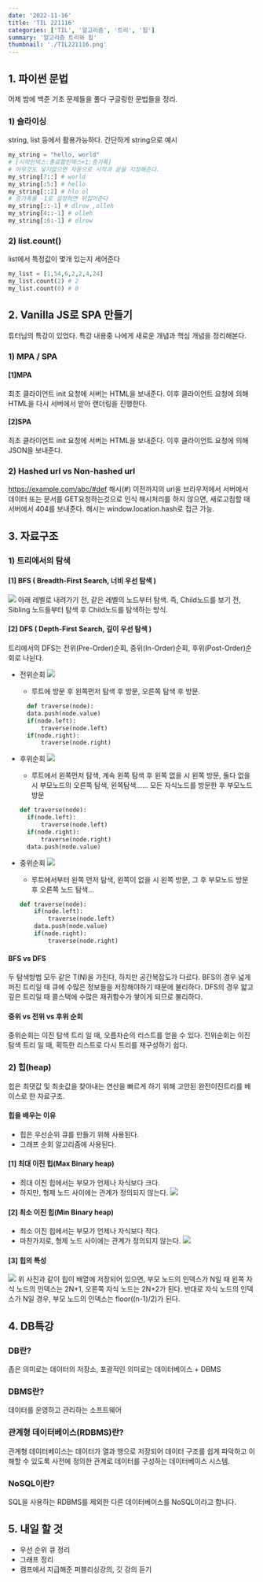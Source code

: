 ```yaml
---
date: '2022-11-16'
title: 'TIL 221116'
categories: ['TIL', '알고리즘', '트리', '힙']
summary: '알고리즘 트리와 힙'
thumbnail: './TIL221116.png'
---
```


## 1. 파이썬 문법

어제 밤에 백준 기초 문제들을 풀다 구글링한 문법들을 정리.

### 1) 슬라이싱

string, list 등에서 활용가능하다. 간단하게 string으로 예시

```py
my_string = "hello, world"
# [시작인덱스:종료할인덱스+1:증가폭]
# 아무것도 넣지않으면 자동으로 시작과 끝을 지정해준다.
my_string[7::] # world
my_string[:5:] # hello
my_string[::2] # hlo ol
# 증가폭을 -1로 설정하면 뒤집어준다
my_string[::-1] # dlrow ,olleh
my_string[4::-1] # olleh
my_string[:6:-1] # dlrow
```

### 2) list.count()

list에서 특정값이 몇개 있는지 세어준다

```py
my_list = [1,54,6,2,2,4,24]
my_list.count(2) # 2
my_list.count(0) # 0
```

## 2. Vanilla JS로 SPA 만들기

튜터님의 특강이 있었다.
특강 내용중 나에게 새로운 개념과 핵심 개념을 정리해본다.

### 1) MPA / SPA

#### [1]MPA

최초 클라이언트 init 요청에 서버는 HTML을 보내준다.
이후 클라이언트 요청에 의해 HTML을 다시 서버에서 받아 랜더링을 진행한다.

#### [2]SPA

최초 클라이언트 init 요청에 서버는 HTML을 보내준다.
이후 클라이언트 요청에 의해 JSON을 보내준다.

### 2) Hashed url vs Non-hashed url

https://example.com/abc/#def
해시(#) 이전까지의 url을 브라우저에서 서버에서 데이터 또는 문서를 GET요청하는것으로 인식
해시처리를 하지 않으면, 새로고침할 때 서버에서 404를 보내준다.
해시는 window.location.hash로 접근 가능.

## 3. 자료구조

### 1) 트리에서의 탐색

#### [1] BFS ( Breadth-First Search, 너비 우선 탐색 )

![](https://velog.velcdn.com/images/jeremy-kr/post/6c7523c4-cb1e-488d-aaec-03a3066d7d3b/image.png)
아래 레벨로 내려가기 전, 같은 레벨의 노드부터 탐색.
즉, Child노드를 보기 전, Sibling 노드들부터 탐색 후 Child노드를 탐색하는 방식.

#### [2] DFS ( Depth-First Search, 깊이 우선 탐색 )

트리에서의 DFS는 전위(Pre-Order)순회, 중위(In-Order)순회, 후위(Post-Order)순회로 나뉜다.

- 전위순회
  ![](https://velog.velcdn.com/images/jeremy-kr/post/4962f776-f382-4105-bb96-f8605f082fe3/image.png)

  - 루트에 방문 후 왼쪽먼저 탐색 후 방문, 오른쪽 탐색 후 방문.

  ```py
  	def traverse(node):
    data.push(node.value)
    if(node.left):
        traverse(node.left)
    if(node.right):
        traverse(node.right)
  ```

- 후위순회
  ![](https://velog.velcdn.com/images/jeremy-kr/post/68962196-8609-4a9f-9a39-4571e3fcf4f9/image.png)
  - 루트에서 왼쪽먼저 탐색, 계속 왼쪽 탐색 후 왼쪽 없을 시 왼쪽 방문, 둘다 없을 시 부모노드의 오른쪽 탐색, 왼쪽탐색...... 모든 자식노드를 방문한 후 부모노드 방문
  ```py
  def traverse(node):
    if(node.left):
        traverse(node.left)
    if(node.right):
        traverse(node.right)
    data.push(node.value)
  ```
- 중위순회
  ![](https://velog.velcdn.com/images/jeremy-kr/post/0eb7c26c-2e86-4f8e-b931-59257f4bf232/image.png)
  - 루트에서부터 왼쪽 먼저 탐색, 왼쪽이 없을 시 왼쪽 방문, 그 후 부모노드 방문 후 오른쪽 노드 탐색...
  ```py
  def traverse(node):
      if(node.left):
          traverse(node.left)
      data.push(node.value)
      if(node.right):
          traverse(node.right)
  ```

#### BFS vs DFS

두 탐색방법 모두 같은 T(N)을 가진다, 하지만 공간복잡도가 다르다.
BFS의 경우 넓게 퍼진 트리일 때 큐에 수많은 정보들을 저장해야하기 때문에 불리하다.
DFS의 경우 얇고 깊은 트리일 때 콜스택에 수많은 재귀함수가 쌓이게 되므로 불리하다.

#### 중위 vs 전위 vs 후위 순회

중위순회는 이진 탐색 트리 일 때, 오름차순의 리스트를 얻을 수 있다.
전위순회는 이진 탐색 트리 일 때, 획득한 리스트로 다시 트리를 재구성하기 쉽다.

### 2) 힙(heap)

힙은 최댓값 및 최솟값을 찾아내는 연산을 빠르게 하기 위해 고안된 완전이진트리를 베이스로 한 자료구조.

#### 힙을 배우는 이유

- 힙은 우선순위 큐를 만들기 위해 사용된다.
- 그래프 순회 알고리즘에 사용된다.

#### [1] 최대 이진 힙(Max Binary heap)

- 최대 이진 힙에서는 부모가 언제나 자식보다 크다.
- 하지만, 형제 노드 사이에는 관계가 정의되지 않는다.
  ![](https://velog.velcdn.com/images/jeremy-kr/post/bde8c496-ed6d-49e6-9abf-c9a496e67824/image.png)

#### [2] 최소 이진 힙(Min Binary heap)

- 최소 이진 힙에서는 부모가 언제나 자식보다 작다.
- 마찬가지로, 형제 노드 사이에는 관계가 정의되지 않는다.
  ![](https://velog.velcdn.com/images/jeremy-kr/post/3a94e2b0-bd35-43a2-9967-810700047fc4/image.png)

#### [3] 힙의 특성

![](https://velog.velcdn.com/images/jeremy-kr/post/055e1c9c-2104-419f-9436-0738a78b9cfa/image.png)
위 사진과 같이 힙이 배열에 저장되어 있으면, 부모 노드의 인덱스가 N일 때 왼쪽 자식 노드의 인덱스는 2N+1, 오른쪽 자식 노드는 2N+2가 된다.
반대로 자식 노드의 인덱스가 N일 경우, 부모 노드의 인덱스는 floor((n-1)/2)가 된다.

## 4. DB특강

### DB란?

좁은 의미로는 데이터의 저장소, 포괄적인 의미로는 데이터베이스 + DBMS

### DBMS란?

데이터를 운영하고 관리하는 소프트웨어

### 관계형 데이터베이스(RDBMS)란?

관계형 데이터베이스는 데이터가 열과 행으로 저장되어 데이터 구조를 쉽게 파악하고 이해할 수 있도록 사전에 정의한 관계로 데이터를 구성하는 데이터베이스 시스템.

### NoSQL이란?

SQL을 사용하는 RDBMS를 제외한 다른 데이터베이스를 NoSQL이라고 합니다.

## 5. 내일 할 것

- 우선 순위 큐 정리
- 그래프 정리
- 캠프에서 지급해준 퍼블리싱강의, 깃 강의 듣기
